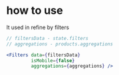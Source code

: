 # how to use

It used in refine by filters

```jsx harmony
// filtersData - state.filters
// aggregations - products.aggregations

<Filters data={filtersData}
         isMobile={false}
         aggregations={aggregations} />
```
